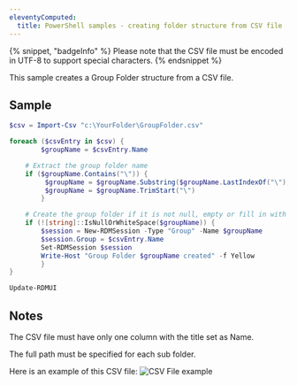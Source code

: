 ```yaml
---
eleventyComputed:
  title: PowerShell samples - creating folder structure from CSV file
---
```

{% snippet, "badgeInfo" %}
Please note that the CSV file must be encoded in UTF-8 to support special characters.
{% endsnippet %}

This sample creates a Group Folder structure from a CSV file.

## Sample
```powershell
$csv = Import-Csv "c:\YourFolder\GroupFolder.csv"

foreach ($csvEntry in $csv) {
        $groupName = $csvEntry.Name

    # Extract the group folder name
    if ($groupName.Contains("\")) {
         $groupName = $groupName.Substring($groupName.LastIndexOf("\"), $groupName.Length - $groupName.LastIndexOf("\"))
         $groupName = $groupName.TrimStart("\")
        }

    # Create the group folder if it is not null, empty or fill in with space characters
    if (![string]::IsNullOrWhiteSpace($groupName)) {
        $session = New-RDMSession -Type "Group" -Name $groupName
        $session.Group = $csvEntry.Name
        Set-RDMSession $session
        Write-Host "Group Folder $groupName created" -f Yellow
        }
}

Update-RDMUI
```

## Notes
The CSV file must have only one column with the title set as Name.

The full path must be specified for each sub folder.

Here is an example of this CSV file:
![CSV File example](https://cdnweb.devolutions.net/docs/docs_en_rdm_windows_clip11585.png)
